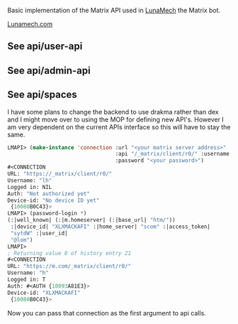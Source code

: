 Basic implementation of the Matrix API used in [LunaMech](https://github.com/K1D77A/LunaMech) the Matrix bot.

[Lunamech.com](https://lunamech.com)

## See api/user-api 
## See api/admin-api
## See api/spaces

I have some plans to change the backend to use drakma rather than dex and I might move over to using the MOP for defining new API's. However I am very dependent on the current APIs interface so this will have to stay the same. 

```lisp
LMAPI> (make-instance 'connection :url "<your matrix server address>"
                                  :api "/_matrix/client/r0/" :username "<your username>"
                                  :password "<your password>")
#<CONNECTION 
URL: "https://_matrix/client/r0/"
Username: "lh"
Logged in: NIL
Auth: "Not authorized yet"
Device-id: "No device ID yet"
 {10080B0C43}>
LMAPI> (password-login *)
(:|well_known| (:|m.homeserver| (:|base_url| "htm/"))
 :|device_id| "XLXMACKAFI" :|home_server| "scom" :|access_token|
 "sytdW" :|user_id|
 "@lom")
LMAPI> 
; Returning value 0 of history entry 21
#<CONNECTION 
URL: "https://m.com/_matrix/client/r0/"
Username: "h"
Logged in: T
Auth: #<AUTH {10093A81E3}>
Device-id: "XLXMACKAFI"
 {10080B0C43}>
 ```
Now you can pass that connection as the first argument to api calls.

